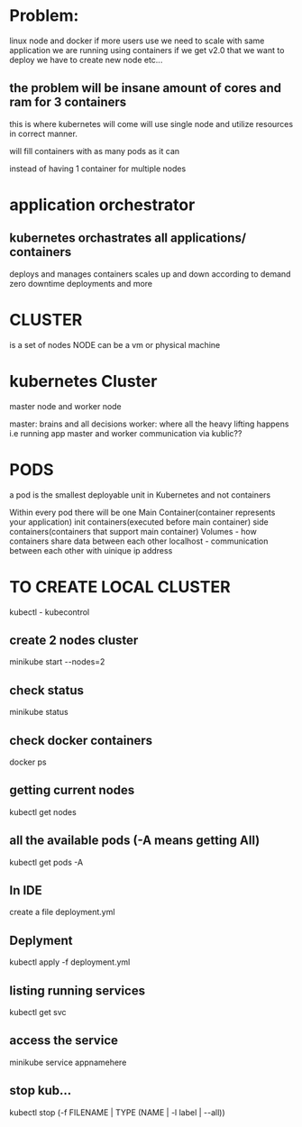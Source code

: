 # Problem:
linux node and docker if more users use we need to scale with same application we are running using containers
if we get v2.0 that we want to deploy we have to create new node etc...

## the problem will be insane amount of cores and ram for 3 containers

this is where kubernetes will come
will use single node and utilize resources in correct manner.

will fill containers with as many pods as it can

instead of having 1 container for multiple nodes

# application orchestrator

## kubernetes orchastrates all applications/ containers

deploys and manages containers
scales up and down according to demand
zero downtime deployments
and more

# CLUSTER
is a set of nodes
NODE can be a vm or physical machine

# kubernetes Cluster
master node and worker node

master: brains and all decisions
worker: where all the heavy lifting happens i.e running app
master and worker communication via kublic??

# PODS
 a pod is the smallest deployable unit in Kubernetes and not containers

Within every pod there will be one Main Container(container represents your application)
init containers(executed before main container)
side containers(containers that support main container)
Volumes - how containers share data between each other
localhost - communication between each other with uinique ip address




# TO CREATE LOCAL CLUSTER

kubectl - kubecontrol

## create 2 nodes cluster 

minikube start --nodes=2

## check status 

minikube status

## check docker containers

docker ps

## getting current nodes

kubectl get nodes

## all the available pods (-A means getting All)

kubectl get pods -A


## In IDE

create a file deployment.yml

## Deplyment

kubectl apply -f deployment.yml

## listing running services

kubectl get svc

## access the service 

minikube service appnamehere

## stop kub...

kubectl stop (-f FILENAME | TYPE (NAME | -l label | --all))
